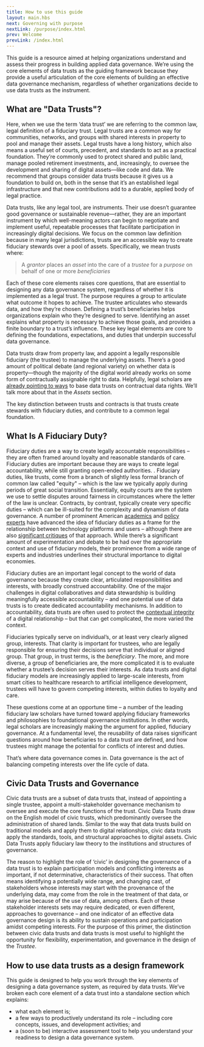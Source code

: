 ```yaml
---
title: How to use this guide
layout: main.hbs
next: Governing with purpose
nextLink: /purpose/index.html
prev: Welcome
prevLink: /index.html
---
```



This guide is a resource aimed at helping organizations understand and assess their progress in building applied data governance. We’re using the core elements of data trusts as the guiding framework because they provide a useful articulation of the core elements of building an effective data governance mechanism, regardless of whether organizations decide to use data trusts as the instrument.
 
## What are "Data Trusts"?
 
Here, when we use the term ‘data trust’ we are referring to the common law, legal definition of a fiduciary trust. Legal trusts are a common way for communities, networks, and groups with shared interests in property to pool and manage their assets. Legal trusts have a long history, which also means a useful set of courts, precedent, and standards to act as a practical foundation. They’re commonly used to protect shared and public land, manage pooled retirement investments, and, increasingly, to oversee the development and sharing of digital assets&mdash;like code and data. We recommend that groups consider data trusts because it gives us a foundation to build on, both in the sense that it’s an established legal infrastructure and that new contributions add to a durable, applied body of legal practice.
 
Data trusts, like any legal tool, are instruments. Their use doesn’t guarantee good governance or sustainable revenue&mdash;rather, they are an important instrument by which well-meaning actors can begin to negotiate and implement useful, repeatable processes that facilitate participation in increasingly digital decisions. We focus on the common law definition because in many legal jurisdictions, trusts are an accessible way to create fiduciary stewards over a pool of assets. Specifically, we mean trusts where:
 
>A *grantor* places an *asset* into the care of a *trustee* for a *purpose* on behalf of one or more *beneficiaries*
 
Each of these core elements raises core questions, that are essential to designing any data governance system, regardless of whether it is implemented as a legal trust. The purpose requires a group to articulate what outcome it hopes to achieve. The trustee articulates who stewards data, and how they’re chosen. Defining a trust’s beneficiaries helps organizations explain who they’re designed to serve. Identifying an asset explains what property is necessary to achieve those goals, and provides a finite boundary to a trust’s influence. These key legal elements are core to defining the foundations, expectations, and duties that underpin successful data governance.
 
Data trusts draw from property law, and appoint a legally responsible fiduciary (the trustee) to manage the underlying assets. There’s a good amount of political debate (and regional variety) on whether data is property&mdash;though the majority of the digital world already works on some form of contractually assignable right to data. Helpfully, legal scholars are [already pointing to ways](https://papers.ssrn.com/sol3/papers.cfm?abstract_id=3265315) to base data trusts on contractual data rights. We’ll talk more about that in the *Assets* section.
 
The key distinction between trusts and contracts is that trusts create stewards with fiduciary duties, and contribute to a common legal foundation.
 
## What Is A Fiduciary Duty?
 
Fiduciary duties are a way to create legally accountable responsibilities – they are often framed around loyalty and reasonable standards of care. Fiduciary duties are important because they are ways to create legal accountability, while still granting open-ended authorities. . Fiduciary duties, like trusts, come from a branch of slightly less formal branch of common law called "equity" – which is the law we typically apply during periods of great social transition. Essentially, equity courts are the system we use to settle disputes around fairness in circumstances where the letter of the law is unclear. Contracts, by contrast, typically create very specific duties – which can be ill-suited for the complexity and dynamism of data governance. A number of prominent American [academics]( https://lawreview.law.ucdavis.edu/issues/49/4/Lecture/49-4_Balkin.pdf)
and [policy experts](https://www.rstreet.org/2019/05/28/everything-you-wanted-to-know-about-information-fiduciaries-but-were-afraid-to-ask/) have advanced the idea of fiduciary duties as a frame for the relationship between technology platforms and users – although there are also [significant critiques](https://papers.ssrn.com/sol3/papers.cfm?abstract_id=3341661) of that approach. While there’s a significant amount of experimentation and debate to be had over the appropriate context and use of fiduciary models, their prominence from a wide range of experts and industries underlines their structural importance to digital economies.
 
Fiduciary duties are an important legal concept to the world of data governance because they create clear, articulated responsibilities and interests, with broadly construed accountability. One of the major challenges in digital collaboratives and data stewardship is building meaningfully accessible accountability – and one potential use of data trusts is to create dedicated accountability mechanisms. In addition to accountability, data trusts are often used to protect the [contextual integrity](https://crypto.stanford.edu/portia/papers/RevnissenbaumDTP31.pdf) of a digital relationship – but that can get complicated, the more varied the context.
 
Fiduciaries typically serve on individual’s, or at least very clearly aligned group, interests. That clarity is important for trustees, who are legally responsible for ensuring their decisions serve that individual or aligned group. That group, in trust terms, is the *beneficiary*. The more, and more diverse, a group of beneficiaries are, the more complicated it is to evaluate whether a trustee’s decision serves their interests. As data trusts and digital fiduciary models are increasingly applied to large-scale interests, from smart cities to healthcare research to artificial intelligence development, trustees will have to govern competing interests, within duties to loyalty and care.
 
These questions come at an opportune time – a number of the leading fiduciary law scholars have turned toward applying fiduciary frameworks and philosophies to foundational governance institutions. In other words, legal scholars are increasingly making the argument for applied, fiduciary governance. At a fundamental level, the reusability of data raises significant questions around how beneficiaries to a data trust are defined, and how trustees might manage the potential for conflicts of interest and duties.
 
That’s where data governance comes in. Data governance is the act of balancing competing interests over the life cycle of data.
 
## Civic Data Trusts and Governance
 
Civic data trusts are a subset of data trusts that, instead of appointing a single trustee, appoint a multi-stakeholder governance mechanism to oversee and execute the core functions of the trust. Civic Data Trusts draw on the English model of civic trusts, which predominantly oversee the administration of shared lands. Similar to the way that data trusts build on traditional models and apply them to digital relationships, civic data trusts apply the standards, tools, and structural approaches to digital assets. Civic Data Trusts apply fiduciary law theory to the institutions and structures of governance.
 
The reason to highlight the role of ‘civic’ in designing the governance of a data trust is to explain participation models and conflicting interests as important, if not determinative, characteristics of their success. That often means identifying a potentially wide range, and changing cast, of stakeholders whose interests may start with the provenance of the underlying data, may come from the role in the treatment of that data, or may arise because of the use of data, among others. Each of these stakeholder interests sets may require dedicated, or even different, approaches to governance – and one indicator of an effective data governance design is its ability to sustain operations and participation amidst competing interests. For the purpose of this primer, the distinction between civic data trusts and data trusts is most useful to highlight the opportunity for flexibility, experimentation, and governance in the design of the *Trustee*.
 
## How to use data trusts as a design framework
 
This guide is designed to help you work through the key elements of designing a data governance system, as required by data trusts. We’ve broken each core element of a data trust into a standalone section which explains:
 
* what each element is;
* a few ways to productively understand its role – including core concepts, issues, and development activities; and
* a (soon to be) interactive assessment tool to help you understand your readiness to design a data governance system.


 